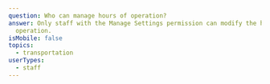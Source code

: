 ```yaml
---
question: Who can manage hours of operation?
answer: Only staff with the Manage Settings permission can modify the hours of
  operation.
isMobile: false
topics:
  - transportation
userTypes:
  - staff
---
```

